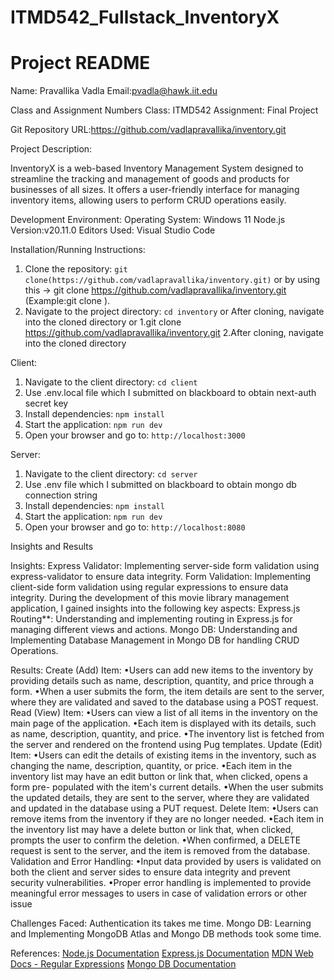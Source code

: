 # ITMD542_Fullstack_InventoryX
# Project README

Name: Pravallika Vadla
Email:pvadla@hawk.iit.edu

Class and Assignment Numbers
Class: ITMD542
Assignment: Final Project

Git Repository URL:https://github.com/vadlapravallika/inventory.git

Project Description:

InventoryX is a web-based Inventory Management System designed to streamline the 
tracking and management of goods and products for businesses of all sizes. It offers a user-friendly 
interface for managing inventory items, allowing users to perform CRUD operations easily.


Development Environment:
Operating System: Windows 11 Node.js Version:v20.11.0 Editors Used: Visual Studio Code

Installation/Running Instructions:
1. Clone the repository: `git clone(https://github.com/vadlapravallika/inventory.git)` or by using this -> git clone https://github.com/vadlapravallika/inventory.git <new-directory> (Example:git clone <repository-url> <new-directory>).
2. Navigate to the project directory: `cd inventory` or After cloning, navigate into the cloned directory
or 
1.git clone https://github.com/vadlapravallika/inventory.git <new-directory>
2.After cloning, navigate into the cloned directory

Client:

1. Navigate to the client directory: `cd client`
2. Use .env.local file which I submitted on blackboard to obtain next-auth secret key
3. Install dependencies: `npm install`
4. Start the application: `npm run dev`
5. Open your browser and go to: `http://localhost:3000`

Server:

1. Navigate to the client directory: `cd server`
2. Use .env file which I submitted on blackboard to obtain mongo db connection string
3. Install dependencies: `npm install`
4. Start the application: `npm run dev`
5. Open your browser and go to: `http://localhost:8080`

Insights and Results

Insights:
Express Validator: Implementing server-side form validation using express-validator to ensure data integrity.
Form Validation: Implementing client-side form validation using regular expressions to ensure data integrity.
During the development of this movie library management application, I gained insights into the following key aspects:
Express.js Routing**: Understanding and implementing routing in Express.js for managing different views and actions.
Mongo DB: Understanding and Implementing Database Management in Mongo DB for handling CRUD Operations.

Results:
Create (Add) Item: 
•Users can add new items to the inventory by providing details such as name, description, quantity, 
and price through a form.
•When a user submits the form, the item details are sent to the server, where they are validated and 
saved to the database using a POST request.
Read (View) Item:
•Users can view a list of all items in the inventory on the main page of the application.
•Each item is displayed with its details, such as name, description, quantity, and price.
•The inventory list is fetched from the server and rendered on the frontend using Pug templates.
Update (Edit) Item:
•Users can edit the details of existing items in the inventory, such as changing the name, description, 
quantity, or price.
•Each item in the inventory list may have an edit button or link that, when clicked, opens a form pre-
populated with the item's current details.
•When the user submits the updated details, they are sent to the server, where they are validated 
and updated in the database using a PUT request.
Delete Item:
•Users can remove items from the inventory if they are no longer needed.
•Each item in the inventory list may have a delete button or link that, when clicked, prompts the user
to confirm the deletion.
 •When confirmed, a DELETE request is sent to the server, and the item is removed from the 
database.
Validation and Error Handling:
•Input data provided by users is validated on both the client and server sides to ensure data integrity
and prevent security vulnerabilities.
•Proper error handling is implemented to provide meaningful error messages to users in case of 
validation errors or other issue

Challenges Faced:
Authentication its takes me time.
Mongo DB: Learning and Implementing MongoDB Atlas and Mongo DB methods took some time.

References:
[Node.js Documentation](https://nodejs.org/)
[Express.js Documentation](https://expressjs.com/)
[MDN Web Docs - Regular Expressions](https://developer.mozilla.org/en-US/docs/Web/JavaScript/Guide/Regular_Expressions)
[Mongo DB Documentation](https://www.mongodb.com/docs/atlas/getting-started/)


